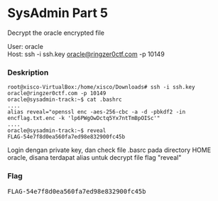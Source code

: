 <h1>SysAdmin Part 5</h1>
<p>Decrypt the oracle encrypted file<br>

User: oracle<br>
Host: ssh -i ssh.key oracle@ringzer0ctf.com -p 10149</p>

<h3>Deskription</h3>

```console
root@xisco-VirtualBox:/home/xisco/Downloads# ssh -i ssh.key oracle@ringzer0ctf.com -p 10149
oracle@sysadmin-track:~$ cat .bashrc
....
alias reveal="openssl enc -aes-256-cbc -a -d -pbkdf2 -in encflag.txt.enc -k 'lp6PWgOwDctq5Yx7ntTmBpOISc'"
....
oracle@sysadmin-track:~$ reveal
FLAG-54e7f8d0ea560fa7ed98e832900fc45b
```
<p>Login dengan private key, dan check file .basrc pada directory HOME oracle, disana terdapat alias untuk decrypt file flag "reveal"</p>

<h3>Flag</h3>
<pre>FLAG-54e7f8d0ea560fa7ed98e832900fc45b</pre>
